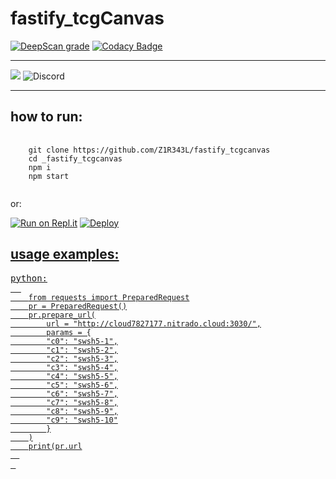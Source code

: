 # fastify_tcgCanvas
<a href="https://deepscan.io/dashboard#view=project&tid=14008&pid=17093&bid=378871"><img src="https://deepscan.io/api/teams/14008/projects/17093/branches/378871/badge/grade.svg" alt="DeepScan grade"></a>
[![Codacy Badge](https://api.codacy.com/project/badge/Grade/40c784c72bc14040bfcddc56e66174f9)](https://app.codacy.com/gh/Z1R343L/fastify_tcgCanvas?utm_source=github.com&utm_medium=referral&utm_content=Z1R343L/fastify_tcgCanvas&utm_campaign=Badge_Grade_Settings)
<hr>
<img src=https://cdn.discordapp.com/attachments/745028626206031973/840394228811038761/Download_1.png>
<img alt="Discord" src="https://img.shields.io/discord/705294862248837192?label=support%20Server&logo=discord&logoColor=white">
<hr>
<h2> how to run: </h2>
<pre>
  <code>
    git clone https://github.com/Z1R343L/fastify_tcgcanvas
    cd _fastify_tcgcanvas
    npm i
    npm start
  </code>
</pre>
or:

<a href="https://repl.it/github/z1r343l/fastify_tcgcanvas" rel="nofollow"><img src="https://camo.githubusercontent.com/155692ac00709d7852f891ab2c42d28a1e836beecb8e1413ff8e098d5ff70d38/68747470733a2f2f7265706c2e69742f62616467652f6769746875622f6b6f676e6973652f7265706c2e69742d6d6f62696c65" alt="Run on Repl.it" 
data-canonical-src="https://repl.it/badge/github/z1r343l/fastify_tcgcanvas" style="max-width: 300%;"></a>
<a href="https://heroku.com/deploy?template=https://github.com/Z1R343L/fastify_tcgCanvas">
<img src="https://www.herokucdn.com/deploy/button.svg" alt="Deploy">
<h2> usage examples: </h2>
<pre>
python:
  <code>
    from requests import PreparedRequest
    pr = PreparedRequest()
    pr.prepare_url(
        url = "http://cloud7827177.nitrado.cloud:3030/",
        params = {
        "c0": "swsh5-1",
        "c1": "swsh5-2",
        "c2": "swsh5-3",
        "c3": "swsh5-4",
        "c4": "swsh5-5",
        "c5": "swsh5-6",
        "c6": "swsh5-7",
        "c7": "swsh5-8",
        "c8": "swsh5-9",
        "c9": "swsh5-10"
        }
    )
    print(pr.url
  </code>
 </pre>